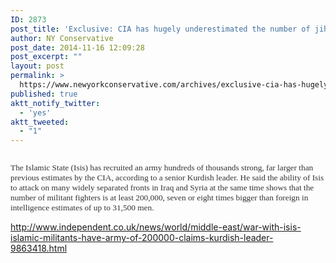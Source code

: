 ```yaml
---
ID: 2873
post_title: 'Exclusive: CIA has hugely underestimated the number of jihadis, who now rule an area the size of Britain'
author: NY Conservative
post_date: 2014-11-16 12:09:28
post_excerpt: ""
layout: post
permalink: >
  https://www.newyorkconservative.com/archives/exclusive-cia-has-hugely-underestimated-the-number-of-jihadis-who-now-rule-an-area-the-size-of-britain/
published: true
aktt_notify_twitter:
  - 'yes'
aktt_tweeted:
  - "1"
---
```

<p><img src="http://www.newyorkconservative.com/wp-content/uploads/2014/11/111614_1709_ExclusiveCI1.jpg" alt=""/>
	</p><p><span style="color:#333333; font-family:Georgia; font-size:10pt">The Islamic State (Isis) has recruited an army hundreds of thousands strong, far larger than previous estimates by the CIA, according to a senior Kurdish leader. He said the ability of Isis to attack on many widely separated fronts in Iraq and Syria at the same time shows that the number of militant fighters is at least 200,000, seven or eight times bigger than foreign in intelligence estimates of up to 31,500 men.</span>
	</p><p><a href="http://www.independent.co.uk/news/world/middle-east/war-with-isis-islamic-militants-have-army-of-200000-claims-kurdish-leader-9863418.html">http://www.independent.co.uk/news/world/middle-east/war-with-isis-islamic-militants-have-army-of-200000-claims-kurdish-leader-9863418.html</a>
	</p>